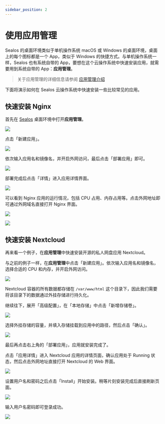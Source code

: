 ```yaml
---
sidebar_position: 2
---
```


# 使用应用管理

Sealos 的桌面环境类似于单机操作系统 macOS 或 Windows 的桌面环境，桌面上的每个图标都是一个 App，类似于 Windows 的快捷方式。与单机操作系统一样，Sealos 也有系统自带的 App，要想在这个云操作系统中快速安装应用，就需要用到系统自带的 App：**应用管理**。

> 关于应用管理的详细信息请参阅 [应用管理介绍](/guides/applaunchpad/applaunchpad.md)

下面将演示如何在 Sealos 云操作系统中快速安装一些比较常见的应用。

## 快速安装 Nginx

首先在 [Sealos](https://cloud.sealos.top) 桌面环境中打开**应用管理**。

![](./images/app-launchpad-zh.webp)

点击「新建应用」。

![](./images/app-list.png)

依次输入应用名和镜像名，并开启外网访问，最后点击「部署应用」即可。

![](./images/app-deployment.png)

部署完成后点击「详情」进入应用详情界面。

![](./images/app-list-2.png)

可以看到 Nginx 应用的运行情况，包括 CPU 占用、内存占用等。点击外网地址即可通过外网域名直接打开 Nginx 界面。

![](./images/app-nginx.png)

![](./images/SCR-20230529-sokx.png)

## 快速安装 Nextcloud

再来看一个例子，在**应用管理**中快速安装开源的私人网盘应用 Nextcloud。

与之前的例子一样，在**应用管理**中点击「新建应用」。依次输入应用名和镜像名，选择合适的 CPU 和内存，并开启外网访问。

![](./images/app-deployment-2.png)

Nextcloud 容器的所有数据都存储在 `/var/www/html` 这个目录下，因此我们需要将该目录下的数据通过外挂存储进行持久化。

继续往下，展开「高级配置」，在「本地存储」中点击「新增存储卷」。

![](./images/app-deployment-3.png)

选择外挂存储的容量，并填入存储挂载到应用中的路径，然后点击「确认」。

![](./images/SCR-20230529-tlpi.png)

最后再点击右上角的「部署应用」，应用就安装完成了。

点击「应用详情」进入 Nextcloud 应用的详情页面，确认应用处于 Running 状态，然后点击外网地址直接打开 Nextcloud 的 Web 界面。

![](./images/SCR-20230529-tpsc.jpg)

设置用户名和密码之后点击「Install」开始安装。稍等片刻安装完成后直接刷新页面。

![](./images/SCR-20230529-ualx.jpg)

输入用户名密码即可登录成功。

![](./images/SCR-20230529-ubqj.jpg)